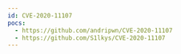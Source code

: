 ```yaml
---
id: CVE-2020-11107
pocs:
  - https://github.com/andripwn/CVE-2020-11107
  - https://github.com/S1lkys/CVE-2020-11107
---
```

